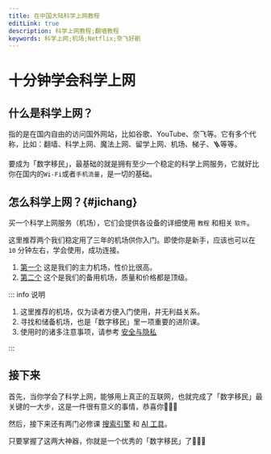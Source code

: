```yaml
---
title: 在中国大陆科学上网教程
editLink: true
description: 科学上网教程;翻墙教程
keywords: 科学上网;机场;Netflix;奈飞好剧
---
```


# 十分钟学会科学上网

## 什么是科学上网？

指的是在国内自由的访问国外网站，比如谷歌、YouTube、奈飞等。它有多个代称，比如：翻墙、科学上网、魔法上网、留学上网、机场、梯子、🪜等等。

要成为「数字移民」，最基础的就是拥有至少一个稳定的科学上网服务，它就好比你在国内的`Wi-Fi`或者`手机流量`，是一切的基础。


## 怎么科学上网？{#jichang}

买一个科学上网服务（机场），它们会提供各设备的详细使用 `教程` 和相关 `软件`。

这里推荐两个我们稳定用了三年的机场供你入门。即使你是新手，应该也可以在 `10` 分钟左右，学会使用，成功连接。

  1.  [第一个](https:fanq.link) 这是我们的主力机场，性价比很高。
  2.  [第二个](https://tagss03.pro) 这个是我们的备用机场，质量和价格都是顶级。


::: info 说明

1. 这里推荐的机场，仅为读者方便入门使用，并无利益关系。
2. 寻找和储备机场，也是「数字移民」里一项重要的进阶课。
3. 使用时的诸多注意事项，请参考 [安全与隐私](../security/index.md)

:::


## 接下来

首先，当你学会了科学上网，能够用上真正的互联网，也就完成了「数字移民」最关键的一大步，这是一件很有意义的事情，恭喜你🎉🎉🎉

然后，接下来还有两门必修课 [搜索引擎](search_engine.md) 和 [AI 工具](ai_tools.md)。

只要掌握了这两大神器，你就是一个优秀的「数字移民」了💪💪💪